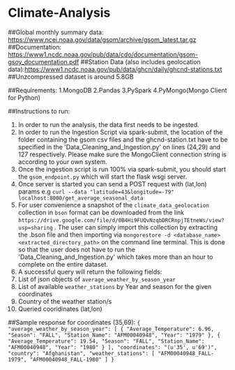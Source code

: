 # Climate-Analysis
##Global monthly summary data: https://www.ncei.noaa.gov/data/gsom/archive/gsom_latest.tar.gz 
##Documentation: https://www1.ncdc.noaa.gov/pub/data/cdo/documentation/gsom-gsoy_documentation.pdf 
##Station Data (also includes geolocation data):https://www1.ncdc.noaa.gov/pub/data/ghcn/daily/ghcnd-stations.txt 
##Unzcompressed dataset is around 5.8GB

##Requirements:
    1.MongoDB
    2.Pandas
    3.PySpark
    4.PyMongo(Mongo Client for Python)


##Instructions to run:
1. In order to run the analysis, the data first needs to be ingested.
2. In order to run the Ingestion Script via spark-submit, the location of the folder containing the gsom csv files and the ghcnd-station.txt have to be specified in the 'Data_Cleaning_and_Ingestion.py' on lines (24,29) and 127 respectively. Please make sure the MongoClient connection string is according to your own system.
4. Once the ingestion script is run 100% via spark-submit, you should start the `gsom_endpoint.py` which will start the flask wsgi server.
5. Once server is started you can send a POST request with (lat,lon) params e.g `curl --data "latitude=43&longitude=-79" localhost:8000/get_average_seasonal_data`
6. For user convenience a snapshot of the `climate_data_geolocation` collection in `bson` format can be downloaded from the link `https://drive.google.com/file/d/0B4Hi9FUQvNzqbDRCRnpjTEtneWs/view?usp=sharing` . The user can simply import this collection by extracting the .bson file and then importing via `mongorestore -d <database_name> <extracted_directory_path>` on the command line terminal. This is done so that the user does not have to run the 'Data_Cleaning_and_Ingestion.py' which takes more than an hour to complete on the entire dataset.
7. A successful query will return the following fields:
  1. List of json objects of `average_weather_by_season_year`
  2. List of available `weather_stations` by Year and season for the given coordinates 
  3. Country of the weather station/s
  4. Queried cooridinates (lat,lon)
                  
 ##Sample response for coordinates (35,69):
     `{
        "average_weather_by_season_year": [
            {
                "Average_Temperature": 6.96,
                "Season": "FALL",
                "Station_Name": "AFM00040948",
                "Year": "1979"
            },
            {
                "Average_Temperature": 19.54,
                "Season": "FALL",
                "Station_Name": "AFM00040948",
                "Year": "1980"
            }
        ],
        "coordinates": "(u'35', u'69')",
        "country": "Afghanistan",
        "weather_stations": [
            "AFM00040948_FALL-1979",
            "AFM00040948_FALL-1980"
        ]
    }`
 
 
 
